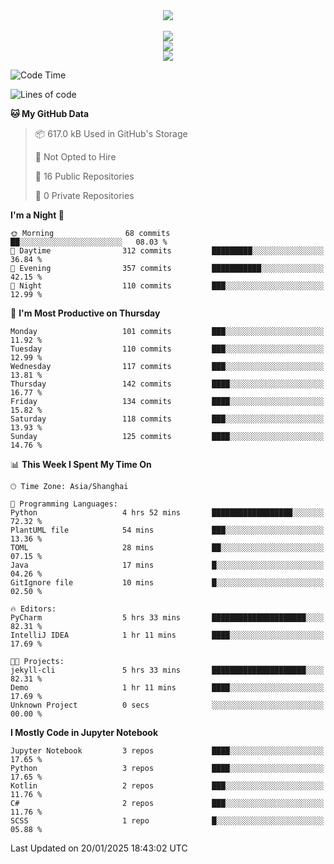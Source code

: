 <div align="center">
  <img src="https://readme-typing-svg.demolab.com?font=Zhi+Mang+Xing&size=40&pause=1000&color=000000&center=true&vCenter=true&lines=Baymax%E5%B0%8F%E6%8C%AF;Hello%20World"/><br/>
  <br/>
  <img src="https://skillicons.dev/icons?i=java,kotlin,python,c,cpp,html,css,javascript" /><br/>
  <img src="https://skillicons.dev/icons?i=spring,vue,pytorch,maven,gradle,mysql,sqlite,linux" /><br/>
  <img src="https://skillicons.dev/icons?i=idea,pycharm,webstorm,androidstudio,vscode,git,vim,md" /><br/>
</div>

<!--START_SECTION:waka-->
![Code Time](http://img.shields.io/badge/Code%20Time-515%20hrs%2017%20mins-blue)

![Lines of code](https://img.shields.io/badge/From%20Hello%20World%20I%27ve%20Written-6.0%20million%20lines%20of%20code-blue)

**🐱 My GitHub Data** 

> 📦 617.0 kB Used in GitHub's Storage 
 > 
> 🚫 Not Opted to Hire
 > 
> 📜 16 Public Repositories 
 > 
> 🔑 0 Private Repositories 
 > 
**I'm a Night 🦉** 

```text
🌞 Morning                68 commits          ██░░░░░░░░░░░░░░░░░░░░░░░   08.03 % 
🌆 Daytime                312 commits         █████████░░░░░░░░░░░░░░░░   36.84 % 
🌃 Evening                357 commits         ███████████░░░░░░░░░░░░░░   42.15 % 
🌙 Night                  110 commits         ███░░░░░░░░░░░░░░░░░░░░░░   12.99 % 
```
📅 **I'm Most Productive on Thursday** 

```text
Monday                   101 commits         ███░░░░░░░░░░░░░░░░░░░░░░   11.92 % 
Tuesday                  110 commits         ███░░░░░░░░░░░░░░░░░░░░░░   12.99 % 
Wednesday                117 commits         ███░░░░░░░░░░░░░░░░░░░░░░   13.81 % 
Thursday                 142 commits         ████░░░░░░░░░░░░░░░░░░░░░   16.77 % 
Friday                   134 commits         ████░░░░░░░░░░░░░░░░░░░░░   15.82 % 
Saturday                 118 commits         ███░░░░░░░░░░░░░░░░░░░░░░   13.93 % 
Sunday                   125 commits         ████░░░░░░░░░░░░░░░░░░░░░   14.76 % 
```


📊 **This Week I Spent My Time On** 

```text
🕑︎ Time Zone: Asia/Shanghai

💬 Programming Languages: 
Python                   4 hrs 52 mins       ██████████████████░░░░░░░   72.32 % 
PlantUML file            54 mins             ███░░░░░░░░░░░░░░░░░░░░░░   13.36 % 
TOML                     28 mins             ██░░░░░░░░░░░░░░░░░░░░░░░   07.15 % 
Java                     17 mins             █░░░░░░░░░░░░░░░░░░░░░░░░   04.26 % 
GitIgnore file           10 mins             █░░░░░░░░░░░░░░░░░░░░░░░░   02.50 % 

🔥 Editors: 
PyCharm                  5 hrs 33 mins       █████████████████████░░░░   82.31 % 
IntelliJ IDEA            1 hr 11 mins        ████░░░░░░░░░░░░░░░░░░░░░   17.69 % 

🐱‍💻 Projects: 
jekyll-cli               5 hrs 33 mins       █████████████████████░░░░   82.31 % 
Demo                     1 hr 11 mins        ████░░░░░░░░░░░░░░░░░░░░░   17.69 % 
Unknown Project          0 secs              ░░░░░░░░░░░░░░░░░░░░░░░░░   00.00 % 
```

**I Mostly Code in Jupyter Notebook** 

```text
Jupyter Notebook         3 repos             ████░░░░░░░░░░░░░░░░░░░░░   17.65 % 
Python                   3 repos             ████░░░░░░░░░░░░░░░░░░░░░   17.65 % 
Kotlin                   2 repos             ███░░░░░░░░░░░░░░░░░░░░░░   11.76 % 
C#                       2 repos             ███░░░░░░░░░░░░░░░░░░░░░░   11.76 % 
SCSS                     1 repo              █░░░░░░░░░░░░░░░░░░░░░░░░   05.88 % 
```




 Last Updated on 20/01/2025 18:43:02 UTC
<!--END_SECTION:waka-->





